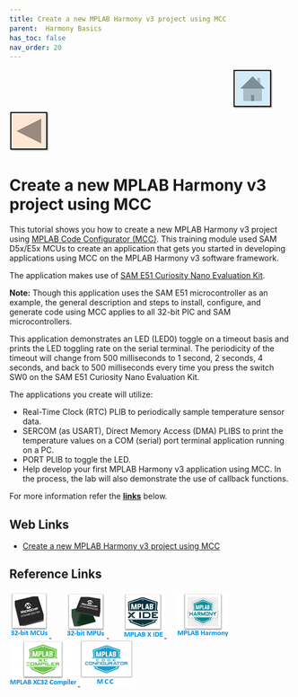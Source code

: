 ```yaml
---
title: Create a new MPLAB Harmony v3 project using MCC
parent:  Harmony Basics
has_toc: false
nav_order: 20
---
```


&nbsp;&nbsp;&nbsp;&nbsp;&nbsp;&nbsp;&nbsp;&nbsp;&nbsp;&nbsp;&nbsp;&nbsp;&nbsp;&nbsp;&nbsp;&nbsp;&nbsp;&nbsp;&nbsp;&nbsp;&nbsp;&nbsp;&nbsp;&nbsp;&nbsp;&nbsp;&nbsp;&nbsp; &nbsp;&nbsp;&nbsp;&nbsp;&nbsp;&nbsp;&nbsp;&nbsp;&nbsp;&nbsp;&nbsp;&nbsp;&nbsp;&nbsp;&nbsp;&nbsp;&nbsp;&nbsp;&nbsp;&nbsp;&nbsp;&nbsp;&nbsp;&nbsp;&nbsp;&nbsp;&nbsp;&nbsp;&nbsp;&nbsp;&nbsp;&nbsp;&nbsp;&nbsp;&nbsp;&nbsp;&nbsp;&nbsp;&nbsp;&nbsp;&nbsp;&nbsp;&nbsp;&nbsp;&nbsp;&nbsp;&nbsp;&nbsp;&nbsp;&nbsp;&nbsp;&nbsp;&nbsp;&nbsp;&nbsp;&nbsp;&nbsp;&nbsp;&nbsp;&nbsp;&nbsp;&nbsp;&nbsp;&nbsp;&nbsp;&nbsp;&nbsp;&nbsp;&nbsp;&nbsp;&nbsp;&nbsp;[<img src="../../r_images/quick_home.png" title="Home">](../../../readme.md) [<img src="../../r_images/quick_back.png"  title="Back">](../readme.md)

# Create a new MPLAB Harmony v3 project using MCC

This tutorial shows you how to create a new MPLAB Harmony v3 project using [MPLAB Code Configurator (MCC)](https://microchipdeveloper.com/mplabx:mcc). This training module used SAM D5x/E5x MCUs to create an application that gets you started in developing applications using MCC on the MPLAB Harmony v3 software framework.

The application makes use of [SAM E51 Curiosity Nano Evaluation Kit](https://microchipdeveloper.com/boards:sam-e51-cnano).


**Note:** Though this application uses the SAM E51 microcontroller as an example, the general description and steps to install, configure, and generate code using MCC applies to all 32-bit PIC and SAM microcontrollers.


This application demonstrates an LED (LED0) toggle on a timeout basis and prints the LED toggling rate on the serial terminal. The periodicity of the timeout will change from 500 milliseconds to 1 second, 2 seconds, 4 seconds, and back to 500 milliseconds every time you press the switch SW0 on the SAM E51 Curiosity Nano Evaluation Kit.

The applications you create will utilize:

- Real-Time Clock (RTC) PLIB to periodically sample temperature sensor data.
- SERCOM (as USART), Direct Memory Access (DMA) PLIBS to print the temperature values on a COM (serial) port terminal application running on a PC.
- PORT PLIB to toggle the LED.
- Help develop your first MPLAB Harmony v3 application using MCC.
In the process, the lab will also demonstrate the use of callback functions.


For more information refer the **[links](#Web-Links)** below.

## <a id="Web-Links"> </a>
## Web Links

- <a href="https://microchipdeveloper.com/harmony3:getting-started-training-module-using-mcc" target="_blank">Create a new MPLAB Harmony v3 project using MCC</a>

## Reference Links
[<a href="https://www.microchip.com/design-centers/32-bit" target="_blank"> <img src="../../r_images/32_bit_mcus.png"> </a>]()  &nbsp; &nbsp; &nbsp; [<a href="https://www.microchip.com/design-centers/32-bit-mpus" target="_blank"> <img src="../../r_images/32_bit_mpus.png"> </a>]()  &nbsp; &nbsp; &nbsp; [<a href="https://www.microchip.com/mplab/mplab-x-ide" target="_blank"> <img src="../../r_images/mplab_x_ide.png"> </a>]()  &nbsp; &nbsp; [<a href="https://www.microchip.com/mplab/mplab-harmony" target="_blank"> <img src="../../r_images/mplab_harmony.png"> </a>]() [<a href="https://www.microchip.com/mplab/compilers" target="_blank"> <img src="../../r_images/mplab_compiler.png"> </a>]() [<a href="https://www.microchip.com/en-us/tools-resources/configure/mplab-code-configurator" target="_blank"> <img src="../../r_images/mcc_harmony.png"> </a>]()
